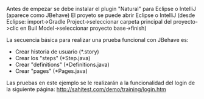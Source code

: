 Antes de empezar se debe instalar el plugin "Natural" para Eclipse o IntelliJ (aparece como JBehave)
El proyeto se puede abrir Eclipse o IntelliJ (desde Eclipse: import->Gradle Project->seleccionar carpeta principal del proyecto->clic en Buil Model->seleccionar proyecto base->finish)

La secuencia básica para realizar una prueba funcional con JBehave es:
* Crear historia de usuario (*.story)
* Crear los "steps" (*Step.java)
* Crear "definitions" (*Definitions.java)
* Crear "pages" (*Pages.java)

Las pruebas en este ejemplo se le realizarán a la funcionalidad del login de la siguiente página: http://sahitest.com/demo/training/login.htm